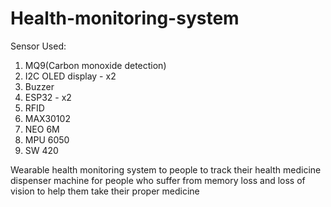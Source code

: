 # Health-monitoring-system

Sensor Used:


1.	MQ9(Carbon monoxide detection)
2.	I2C OLED display - x2
3.	Buzzer
4.	ESP32 - x2
5.	RFID
6.	MAX30102
7.	NEO 6M
8.	MPU 6050
9.	SW 420

 Wearable health monitoring system to people to track their health 
medicine dispenser machine for people who suffer from memory loss and loss of vision to help them take their proper medicine 
